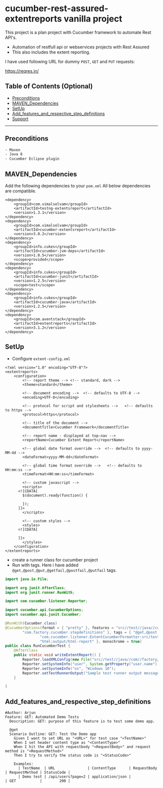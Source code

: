 # cucumber-rest-assured-extentreports vanilla project
This project is a plan project with Cucumber framework to automate Rest API's.
  - Automation of restfull api or webservices projects with Rest Assured
  - This also includes the extent reporting.
    
I have used following URL for dummy `POST`, `GET` and `PUT` requests:
  
https://reqres.in/
## Table of Contents (Optional)

- [Preconditions](#Preconditions)
- [MAVEN_Dependencies](#MAVEN_Dependencies)
- [SetUp](#SetUp)
- [Add_features_and_respective_step_definitions](#Add_features_and_respective_step_definitions)
- [Support](#Support)

---

## Preconditions
```bash
- Maven 
- Java 8
- Cucumber Eclipse plugin
```

## MAVEN_Dependencies
Add the following dependencies to your `pom.xml`
All below dependencies are compatible.

```maven
<dependency>
	<groupId>com.vimalselvam</groupId>
	<artifactId>testng-extentsreport</artifactId>
	<version>1.3.1</version>
</dependency>
<dependency>
	<groupId>com.vimalselvam</groupId>
	<artifactId>cucumber-extentsreport</artifactId>
	<version>3.0.2</version>
</dependency>
<dependency>
	<groupId>info.cukes</groupId>
	<artifactId>cucumber-jvm-deps</artifactId>
	<version>1.0.5</version>
	<scope>provided</scope>
</dependency>
<dependency>
	<groupId>info.cukes</groupId>
	<artifactId>cucumber-junit</artifactId>
	<version>1.2.5</version>
	<scope>test</scope>
</dependency>
<dependency>
	<groupId>info.cukes</groupId>
	<artifactId>cucumber-java</artifactId>
	<version>1.2.5</version>
</dependency>
<dependency>
	<groupId>com.aventstack</groupId>
	<artifactId>extentreports</artifactId>
	<version>3.1.2</version>
</dependency>
```
## SetUp
- Configure `extent-config.xml`
```
<?xml version="1.0" encoding="UTF-8"?>
<extentreports>
	<configuration>
		<!-- report theme --> <!-- standard, dark -->
		<theme>standard</theme>

		<!-- document encoding -->  <!-- defaults to UTF-8 -->
		<encoding>UTF-8</encoding>

		<!-- protocol for script and stylesheets -->   <!-- defaults to https -->
		<protocol>https</protocol>

		<!-- title of the document -->
		<documentTitle>Cucumber Framework</documentTitle>

		<!-- report name - displayed at top-nav -->
		<reportName>Cucumber Extent Report</reportName>

		<!-- global date format override -->  <!-- defaults to yyyy-MM-dd -->
		<dateFormat>yyyy-MM-dd</dateFormat>

		<!-- global time format override -->   <!-- defaults to HH:mm:ss -->
		<timeFormat>HH:mm:ss</timeFormat>

		<!-- custom javascript -->
		<scripts>
      <![CDATA[
        $(document).ready(function() {
        
        });
      ]]>
		</scripts>

		<!-- custom styles -->
		<styles>
      <![CDATA[
        
      ]]>
		</styles>
	</configuration>
</extentreports>
```

- create a runner class for cucumber project
- Run with tags. Here i have added `@get,@post,@put,@getfail,@postfail,@putfail` tags.
```java
import java.io.File;

import org.junit.AfterClass;
import org.junit.runner.RunWith;

import com.cucumber.listener.Reporter;

import cucumber.api.CucumberOptions;
import cucumber.api.junit.Cucumber;

@RunWith(Cucumber.class)
@CucumberOptions(format = { "pretty" }, features = "src//test//java//com//factory//cucumber//features", glue = {
		"com.factory.cucumber.stepdefinitions" }, tags = { "@get,@post,@put,@getfail,@postfail,@putfail" }, plugin = {
				"com.cucumber.listener.ExtentCucumberFormatter:src/test/reports/cucumber_report.html",
				"html:output/html-report" }, monochrome = true)
public class RunCucumberTest {
	@AfterClass
	public static void writeExtentReport() {
		Reporter.loadXMLConfig(new File("src//test//java//com//factory//cucumber//configuration//extent-config.xml"));
		Reporter.setSystemInfo("user", System.getProperty("user.name"));
		Reporter.setSystemInfo("os", "Windows 10");
		Reporter.setTestRunnerOutput("Sample test runner output message");
	}

}
```
## Add_features_and_respective_step_definitions
```feature
#Author: Arjun
Feature: GET: Automated Demo Tests
  Description: GET: purpose of this feature is to test some demo app.

  @get
  Scenario Outline: GET: Test the Demo app
    Given I want to set URL as "<URL>" for test case "<TestName>"
    When I set header content type as "<ContentType>"
    When I hit the API with requestbody "<RequestBody>" and request method is "<RequestMethod>"
    Then I try to verify the status code is "<StatusCode>"

    Examples: 
      | TestName  | URL               | ContentType      | RequestBody | RequestMethod | StatusCode |
      | Demo test | /api/users?page=2 | application/json |             | GET           |        200 |
```


